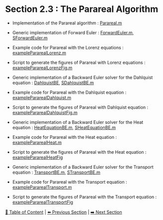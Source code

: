 # Section 2.3 : The Parareal Algorithm

- Implementation of the Parareal algorithm : [Parareal.m](./Parareal.m)

- Generic implementation of Forward Euler : [ForwardEuler.m](./ForwardEuler.m), [SForwardEuler.m](./SForwardEuler.m)
- Example code for Parareal with the Lorenz equations : [examplePararealLorenz.m](./examplePararealLorenz.m)
- Script to generate the figures of Parareal with Lorenz equations : [examplePararealLorenzFig.m](./examplePararealLorenzFig.m)

- Generic implementation of a Backward Euler solver for the Dahlquist equation : [DahlquistBE](./DahlquistBE.m), [SDahlquistBE.m](./SDahlquistBE.m)
- Example code for Parareal with the Dahlquist equation : [examplePararealDahlquist.m](./examplePararealDahlquist.m)
- Script to generate the figures of Parareal with Dahlquist equation : [examplePararealDahlquistFig.m](./examplePararealDahlquistFig.m)

- Generic implementation of a Backward Euler solver for the Heat equation : [HeatEquationBE.m](./HeatEquationBE.m), [SHeatEquationBE.m](./SHeatEquationBE.m)
- Example code for Parareal with the Heat equation : [examplePararealHeat.m](./examplePararealHeat.m)
- Script to generate the figures of Parareal with the Heat equation : [examplePararealHeatFig](./examplePararealHeatFig.m)

- Generic implementation of a Backward Euler solver for the Transport equation : [TransportBE.m](./TransportBE.m), [STransportBE.m](./STransportBE.m)
- Example code for Parareal with the Transport equation : [examplePararealTransport.m](./examplePararealTransport.m)
- Script to generate the figures of Parareal with the Transport equation : [examplePararealTransportFig](./examplePararealTransportFig.m)

[:book: Table of Content](../README.md) | [:arrow_left: Previous Section](../sec2.2/README.md) | [:arrow_right: Next Section](../sec2.4/README.md)